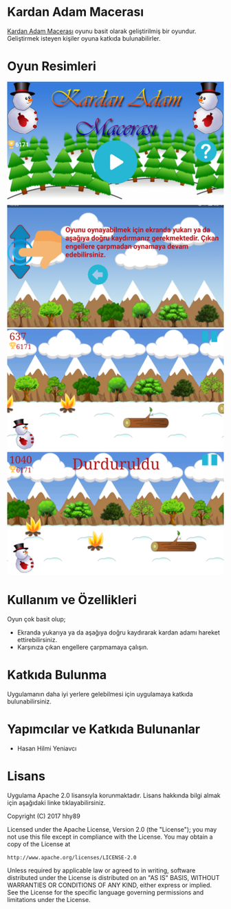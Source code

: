 # Kardan Adam Macerası

[Kardan Adam Macerası](https://play.google.com/store/apps/details?id=com.hhy.game.snowman) oyunu basit olarak geliştirilmiş bir oyundur. Geliştirmek isteyen kişiler oyuna katkıda bulunabilirler.

Oyun Resimleri
=======
![image](https://raw.githubusercontent.com/hhy89/KardanAdamMacerasi/master/Screenshots/1-menu.png)
![image](https://raw.githubusercontent.com/hhy89/KardanAdamMacerasi/master/Screenshots/2-howtoplay.png)
![image](https://raw.githubusercontent.com/hhy89/KardanAdamMacerasi/master/Screenshots/3-game.png)
![image](https://raw.githubusercontent.com/hhy89/KardanAdamMacerasi/master/Screenshots/4-game_stopped.png)

Kullanım ve Özellikleri
=======
Oyun çok basit olup;
* Ekranda yukarıya ya da aşağıya doğru kaydırarak kardan adamı hareket ettirebilirsiniz.
* Karşınıza çıkan engellere çarpmamaya çalışın.

Katkıda Bulunma
=======
Uygulamanın daha iyi yerlere gelebilmesi için uygulamaya katkıda bulunabilirsiniz.

Yapımcılar ve Katkıda Bulunanlar
========
* Hasan Hilmi Yeniavcı

Lisans
=====================
Uygulama Apache 2.0 lisansıyla korunmaktadır. Lisans hakkında bilgi almak için aşağıdaki linke tıklayabilirsiniz.

Copyright (C) 2017 hhy89

Licensed under the Apache License, Version 2.0 (the "License");
you may not use this file except in compliance with the License.
You may obtain a copy of the License at

    http://www.apache.org/licenses/LICENSE-2.0

Unless required by applicable law or agreed to in writing, software
distributed under the License is distributed on an "AS IS" BASIS,
WITHOUT WARRANTIES OR CONDITIONS OF ANY KIND, either express or implied.
See the License for the specific language governing permissions and
limitations under the License.
